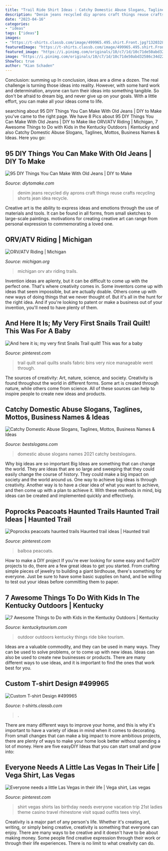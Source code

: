 ```yaml
---
title: "Trail Ride Shirt Ideas : Catchy Domestic Abuse Slogans, Taglines, Mottos, Business Names &amp; Ideas"
description: "Denim jeans recycled diy aprons craft things reuse crafts recycling shorts jean idea recycle"
date: "2023-04-16"
categories:
- "ideas"
tags: ["ideas"]
images:
- "https://t-shirts.classb.com/image/499965.495.shirt.Front.jpg?1320328443"
featuredImage: "https://t-shirts.classb.com/image/499965.495.shirt.Front.jpg?1320328443"
featured_image: "https://i.pinimg.com/originals/10/c7/1d/10c71de50abd32586c34d223a1963735.jpg"
image: "https://i.pinimg.com/originals/10/c7/1d/10c71de50abd32586c34d223a1963735.jpg"
ShowToc: true
author: "Kian Schaden"
---
```



Conclusion: summing up
In conclusion, ideas are a dime a dozen. The real challenge is turning those ideas into reality. However, with some hard work and determination, anyone can turn their ideas into something tangible. So don't be afraid to dream big, and never give up on your goals. With a little effort, you can make all your ideas come to life.

	

		
searching about 95 DIY Things You Can Make With Old Jeans | DIY to Make you've came to the right page. We have 8 Pics about 95 DIY Things You Can Make With Old Jeans | DIY to Make like ORV/ATV Riding | Michigan, 7 Awesome Things to Do with Kids in the Kentucky Outdoors | Kentucky and also Catchy Domestic Abuse Slogans, Taglines, Mottos, Business Names &amp; Ideas. Here you go:
		
    
## 95 DIY Things You Can Make With Old Jeans | DIY To Make

<img loading=lazy src="http://www.diytomake.com/wp-content/uploads/2016/11/DIY-Denim-Aprons.jpg" onerror="this.onerror=null;this.src='https://tse3.mm.bing.net/th?id=OIP.fmOfPdchB0vajQLUCHWH_wHaGS&amp;pid=15.1';" alt="95 DIY Things You Can Make With Old Jeans | DIY to Make">

_Source: diytomake.com_

>denim jeans recycled diy aprons craft things reuse crafts recycling shorts jean idea recycle. 

	

Creative art is the ability to express ideas and emotions through the use of materials and tools. It can be found in all forms, from small sketches to large-scale paintings. motivations for creating creative art can range from personal expression to commemorating a loved one.

    
## ORV/ATV Riding | Michigan

<img loading=lazy src="https://www.michigan.org/sites/default/files/uploads/2018/pure-michigan-orv-trails.jpg" onerror="this.onerror=null;this.src='https://tse3.mm.bing.net/th?id=OIP.rIotP5xBmmh7gIMDhP_RagHaD4&amp;pid=15.1';" alt="ORV/ATV Riding | Michigan">

_Source: michigan.org_

>michigan orv atv riding trails. 

	

Invention ideas are aplenty, but it can be difficult to come up with the perfect one. That's where creativity comes in. Some inventors come up with ideas that seem impossible, but are actually doable. Others come up with new ways of doing things that we never thought of. But it's all in the hunt for the right idea. And if you're looking to patent or make a business out of your invention, you'll need to have plenty of them.

    
## And Here It Is; My Very First Snails Trail Quilt! This Was For A Baby

<img loading=lazy src="https://i.pinimg.com/originals/10/c7/1d/10c71de50abd32586c34d223a1963735.jpg" onerror="this.onerror=null;this.src='https://tse4.mm.bing.net/th?id=OIP.snkuIM9E63RVeAwwQ0ktkgHaJ4&amp;pid=15.1';" alt="And here it is; my very first Snails Trail quilt! This was for a baby">

_Source: pinterest.com_

>trail quilt snail quilts snails fabric bins very nice manageable went through. 

	

The sources of creativity: Art, nature, science, and society.
Creativity is found throughout the world in different forms. Some art is created through nature, while others come from science. All of these sources can help to inspire people to create new ideas and products.

    
## Catchy Domestic Abuse Slogans, Taglines, Mottos, Business Names &amp; Ideas

<img loading=lazy src="https://www.bestslogans.com/img/pics/201710_1140_ihbgh.png" onerror="this.onerror=null;this.src='https://tse2.mm.bing.net/th?id=OIP.45NvzSJuH1LAd_1On2aLtQHaHa&amp;pid=15.1';" alt="Catchy Domestic Abuse Slogans, Taglines, Mottos, Business Names &amp; Ideas">

_Source: bestslogans.com_

>domestic abuse slogans names 2021 catchy bestslogans. 

	

Why big ideas are so important
Big Ideas are something that can change the world. They are ideas that are so large and sweeping that they could easily change the course of history. They could make a big impact on society and the world around us. One way to achieve big ideas is through creativity. Another way is to have a clear idea of what you want to achieve, and then come up with a plan to achieve it. With these methods in mind, big ideas can be created and implemented quickly and effectively.

    
## Poprocks Peacoats Haunted Trails Haunted Trail Ideas | Haunted Trail

<img loading=lazy src="https://i.pinimg.com/originals/09/c6/40/09c640907c65b9155f45244e75ad0d3b.jpg" onerror="this.onerror=null;this.src='https://tse4.mm.bing.net/th?id=OIP.VfUiliFBWgcwRplB0gNTEwHaJ4&amp;pid=15.1';" alt="Poprocks peacoats haunted trails Haunted trail ideas | Haunted trail">

_Source: pinterest.com_

>balboa peacoats. 

	

How to make a DIY project
If you're ever looking for some easy and funDIY projects to do, there are a few great ideas to get you started. From crafting simple pieces of jewelry to building a giant birdhouse, there's something for everyone. Just be sure to have some basic supplies on hand, and be willing to test out your ideas before committing them to paper.

    
## 7 Awesome Things To Do With Kids In The Kentucky Outdoors | Kentucky

<img loading=lazy src="https://www.kentuckytourism.com/sites/default/files/2020-02/kentucky_outdoor-family-bike-ride_teaser.jpg" onerror="this.onerror=null;this.src='https://tse3.mm.bing.net/th?id=OIP.vF209peGLW1yszypMyxwLQHaEK&amp;pid=15.1';" alt="7 Awesome Things to Do with Kids in the Kentucky Outdoors | Kentucky">

_Source: kentuckytourism.com_

>outdoor outdoors kentucky things ride bike tourism. 

	

Ideas are a valuable commodity, and they can be used in many ways. They can be used to solve problems, or to come up with new ideas. Ideas can also be used to create new businesses or products. There are many different ways to use ideas, and it is important to find the ones that work best for you.

    
## Custom T-shirt Design #499965

<img loading=lazy src="https://t-shirts.classb.com/image/499965.495.shirt.Front.jpg?1320328443" onerror="this.onerror=null;this.src='https://tse4.mm.bing.net/th?id=OIP.UL22j4WZ2yGhQLJ8Odm3JQHaG3&amp;pid=15.1';" alt="Custom T-shirt Design #499965">

_Source: t-shirts.classb.com_

>. 

	

There are many different ways to improve your home, and this is why it's important to have a variety of ideas in mind when it comes to decorating. From small changes that can make a big impact to more ambitious projects, there are plenty of ways to make your home look better without spending a lot of money. Here are five easyDIY Ideas that you can start small and grow into: 

    
## Everyone Needs A Little Las Vegas In Their Life | Vega Shirt, Las Vegas

<img loading=lazy src="https://i.pinimg.com/originals/3d/5e/74/3d5e74dcb5b767b09c0cd92dac5a33c2.jpg" onerror="this.onerror=null;this.src='https://tse1.mm.bing.net/th?id=OIP.LoZpzMRlwZMqiOzI8OJAYAHaJ4&amp;pid=15.1';" alt="Everyone needs a little Las Vegas in their life | Vega shirt, Las vegas">

_Source: pinterest.com_

>shirt vegas shirts las birthday needs everyone vacation trip 21st ladies theme casino travel rhinestone visit squad outfits tees vinyl. 

	

Creativity is a major part of any person's life. Whether it's creating art, writing, or simply being creative, creativity is something that everyone can enjoy. There are many ways to be creative and it doesn't have to be about making money. Some people find creative expression through their work or through their life experiences. There is no limit to what creativity can do.

